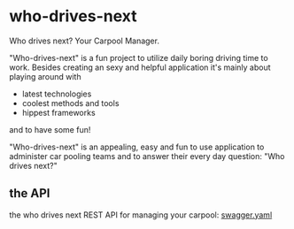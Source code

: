 # who-drives-next
Who drives next? Your Carpool Manager.

"Who-drives-next" is a fun project to utilize daily boring driving time to work. Besides creating an sexy and helpful application it's mainly about playing around with
* latest technologies
* coolest methods and tools
* hippest frameworks

and to have some fun!

"Who-drives-next" is an appealing, easy and fun to use application to administer car pooling teams and to answer their every day question: "Who drives next?"

## the API
the who drives next REST API for managing your carpool: [swagger.yaml](./src/main/resources/swagger.yaml)

